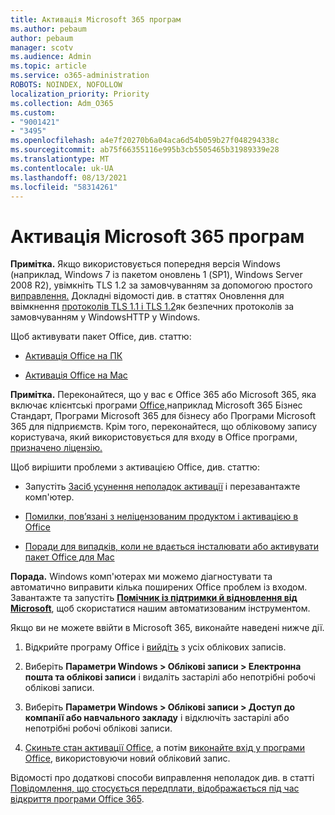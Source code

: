 ```yaml
---
title: Активація Microsoft 365 програм
ms.author: pebaum
author: pebaum
manager: scotv
ms.audience: Admin
ms.topic: article
ms.service: o365-administration
ROBOTS: NOINDEX, NOFOLLOW
localization_priority: Priority
ms.collection: Adm_O365
ms.custom:
- "9001421"
- "3495"
ms.openlocfilehash: a4e7f20270b6a04aca6d54b059b27f048294338c
ms.sourcegitcommit: ab75f66355116e995b3cb5505465b31989339e28
ms.translationtype: MT
ms.contentlocale: uk-UA
ms.lasthandoff: 08/13/2021
ms.locfileid: "58314261"
---
```

# <a name="activating-microsoft-365-apps"></a>Активація Microsoft 365 програм

**Примітка.** Якщо використовується попередня версія Windows (наприклад, Windows 7 із пакетом оновлень 1 (SP1), Windows Server 2008 R2), увімкніть TLS 1.2 за замовчуванням за допомогою простого [виправлення.](https://download.microsoft.com/download/0/6/5/0658B1A7-6D2E-474F-BC2C-D69E5B9E9A68/MicrosoftEasyFix51044.msi) Докладні відомості див. в статтях Оновлення для ввімкнення [протоколів TLS 1.1 і TLS 1.2](https://support.microsoft.com/topic/update-to-enable-tls-1-1-and-tls-1-2-as-default-secure-protocols-in-winhttp-in-windows-c4bd73d2-31d7-761e-0178-11268bb10392)як безпечних протоколів за замовчуванням у WindowsHTTP у Windows.

Щоб активувати пакет Office, див. статтю:

- [Активація Office на ПК](https://support.office.com/article/activate-office-5bd38f38-db92-448b-a982-ad170b1e187e) 

- [Активація Office на Mac](https://support.office.com/article/activate-office-for-mac-7f6646b1-bb14-422a-9ad4-a53410fcefb2)

**Примітка.**  Переконайтеся, що у вас є Office 365 або Microsoft 365, яка включає клієнтські програми [Office,](https://support.office.com/article/28cbc8cf-1332-4f04-9123-9b660abb629e)наприклад Microsoft 365 Бізнес Стандарт, Програми Microsoft 365 для бізнесу або Програми Microsoft 365 для підприємств. Крім того, переконайтеся, що обліковому запису користувача, який використовується для входу в Office програми, [призначено ліцензію.](https://docs.microsoft.com/microsoft-365/admin/manage/assign-licenses-to-users)

Щоб вирішити проблеми з активацією Office, див. статтю: 

- Запустіть [Засіб усунення неполадок активації](https://aka.ms/SARA-OfficeActivation-Alchemy) і перезавантажте комп'ютер.
- [Помилки, пов’язані з неліцензованим продуктом і активацією в Office](https://support.office.com/article/unlicensed-product-and-activation-errors-in-office-0d23d3c0-c19c-4b2f-9845-5344fedc4380)

- [Поради для випадків, коли не вдається інсталювати або активувати пакет Office для Mac](https://support.office.com/article/what-to-try-if-you-can-t-install-or-activate-office-for-mac-5efba2b4-b1e6-4e5f-bf3c-6ab945d03dea)

**Порада.** Windows комп'ютерах ми можемо діагностувати та автоматично виправити кілька поширених Office проблем із входом. Завантажте та запустіть  **[Помічник із підтримки й відновлення від Microsoft](https://aka.ms/SaRA-OfficeSignInScenario)**, щоб скористатися нашим автоматизованим інструментом.

Якщо ви не можете ввійти в Microsoft 365, виконайте наведені нижче дії.

1. Відкрийте програму Office і [вийдіть](https://go.microsoft.com/fwlink/?linkid=2114082) з усіх облікових записів.

2. Виберіть **Параметри Windows > Облікові записи > Електронна пошта та облікові записи** і видаліть застарілі або непотрібні робочі облікові записи.

3. Виберіть **Параметри Windows > Облікові записи > Доступ до компанії або навчального закладу** і відключіть застарілі або непотрібні робочі облікові записи.

4. [Скиньте стан активації Office](https://docs.microsoft.com/office365/troubleshoot/activation/reset-office-365-proplus-activation-state), а потім [виконайте вхід у програми Office](https://support.office.com/article/sign-in-to-office-b9582171-fd1f-4284-9846-bdd72bb28426), використовуючи новий обліковий запис.

Відомості про додаткові способи виправлення неполадок див. в статті [Повідомлення, що стосується передплати, відображається під час відкриття програми Office 365](https://support.office.com/article/a-subscription-notice-appears-when-i-open-an-office-365-application-4cabe32c-f594-4c0e-9191-3d3ade10cceb).
